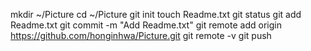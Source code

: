 mkdir ~/Picture
cd ~/Picture
git init
touch Readme.txt
git status
git add Readme.txt
git commit -m "Add Readme.txt"
git remote add origin https://github.com/honginhwa/Picture.git
git remote -v
git push
